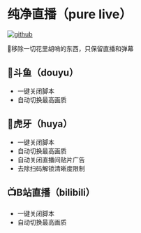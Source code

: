 # 纯净直播（pure live）

[![github](https://img.shields.io/badge/GitHub-pure_live-blue)](https://github.com/ljezio/pure-live)

🤩移除一切花里胡哨的东西，只保留直播和弹幕

## 🦈斗鱼（douyu）

- 一键关闭脚本
- 自动切换最高画质

## 🐯虎牙（huya）

- 一键关闭脚本
- 自动切换最高画质
- 自动关闭直播间贴片广告
- 去除扫码解锁清晰度限制

## 📺B站直播（bilibili）

- 一键关闭脚本
- 自动切换最高画质

